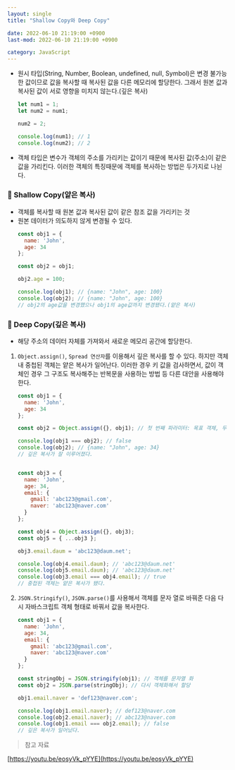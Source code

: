 ```yaml
---
layout: single
title: "Shallow Copy와 Deep Copy"

date: 2022-06-10 21:19:00 +0900
last-mod: 2022-06-10 21:19:00 +0900

category: JavaScript
---
```


* 원시 타입(String, Number, Boolean, undefined, null, Symbol)은 변경 불가능한 값이므로 값을 복사할 때 복사된 값을 다른 메모리에 할당한다. 그래서 원본 값과 복사된 값이 서로 영향을 미치지 않는다.(깊은 복사)
  ```javascript
  let num1 = 1;
  let num2 = num1;

  num2 = 2;

  console.log(num1); // 1
  console.log(num2); // 2
  ```
* 객체 타입은 변수가 객체의 주소를 가리키는 값이기 때문에 복사된 값(주소)이 같은 값을 가리킨다. 이러한 객체의 특징때문에 객체를 복사하는 방법은 두가지로 나뉜다.

### 📌 Shallow Copy(얕은 복사)
* 객체를 복사할 때 원본 값과 복사된 값이 같은 참조 값을 가리키는 것
* 원본 데이터가 의도하지 않게 변경될 수 있다.
  ```javascript
  const obj1 = {
    name: 'John',
    age: 34
  };

  const obj2 = obj1;

  obj2.age = 100;

  console.log(obj1); // {name: "John", age: 100}
  console.log(obj2); // {name: "John", age: 100}
  // obj2의 age값을 변경했으나 obj1의 age값까지 변경됐다.(얕은 복사)
  ```

### 📌 Deep Copy(깊은 복사)
* 해당 주소의 데이터 자체를 가져와서 새로운 메모리 공간에 할당한다.

1. `Object.assign()`, `Spread 연산자`를 이용해서 깊은 복사를 할 수 있다. 하지만 객체 내 중첩된 객체는 얕은 복사가 일어난다. 이러한 경우 키 값을 검사하면서, 값이 객체인 경우 그 구조도 복사해주는 반복문을 사용하는 방법 등 다른 대안을 사용해야 한다.
    ```javascript
    const obj1 = {
      name: 'John',
      age: 34
    };

    const obj2 = Object.assign({}, obj1); // 첫 번째 파라미터: 목표 객체, 두 번째 파라미터 : 복사할 객체

    console.log(obj1 === obj2); // false
    console.log(obj2); // {name: "John", age: 34}
    // 깊은 복사가 잘 이루어졌다.


    const obj3 = {
      name: 'John',
      age: 34,
      email: {
        gmail: 'abc123@gmail.com',
        naver: 'abc123@naver.com'
      }
    };

    const obj4 = Object.assign({}, obj3);
    const obj5 = { ...obj3 };

    obj3.email.daum = 'abc123@daum.net';

    console.log(obj4.email.daum); // 'abc123@daum.net'
    console.log(obj5.email.daum); // 'abc123@daum.net'
    console.log(obj3.email === obj4.email); // true
    // 중첩된 객체는 얕은 복사가 됐다.

    ```
2. `JSON.Stringify()`, `JSON.parse()`를 사용해서 객체를 문자 열로 바꿔준 다음 다시 자바스크립트 객체 형태로 바꿔서 값을 복사한다.
    ```javascript
    const obj1 = {
      name: 'John',
      age: 34,
      email: {
        gmail: 'abc123@gmail.com',
        naver: 'abc123@naver.com'
      }
    };

    const stringObj = JSON.stringify(obj1); // 객체를 문자열 화
    const obj2 = JSON.parse(stringObj); // 다시 객체화해서 할당

    obj1.email.naver = 'def123@naver.com';

    console.log(obj1.email.naver); // def123@naver.com 
    console.log(obj2.email.naver); // abc123@naver.com 
    console.log(obj1.email === obj2.email); // false
    // 깊은 복사가 일어났다.
    ```

> 참고 자료

[https://youtu.be/eosyVk_pYYE](https://youtu.be/eosyVk_pYYE)
